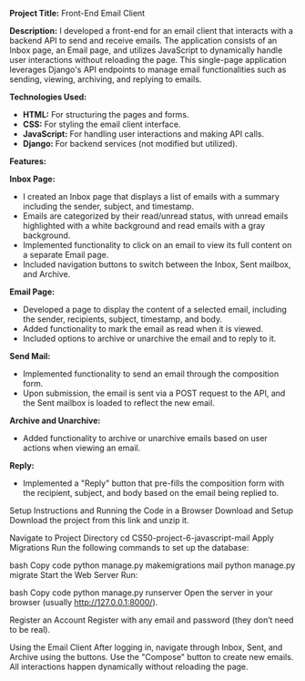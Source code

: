 <strong>Project Title:</strong> Front-End Email Client

<strong>Description:</strong>
I developed a front-end for an email client that interacts with a backend API to send and receive emails. The application consists of an Inbox page, an Email page, and utilizes JavaScript to dynamically handle user interactions without reloading the page. This single-page application leverages Django's API endpoints to manage email functionalities such as sending, viewing, archiving, and replying to emails.

<strong>Technologies Used:</strong>

<ul>
  <li><strong>HTML:</strong> For structuring the pages and forms.</li>
  <li><strong>CSS:</strong> For styling the email client interface.</li>
  <li><strong>JavaScript:</strong> For handling user interactions and making API calls.</li>
  <li><strong>Django:</strong> For backend services (not modified but utilized).</li>
</ul>
<strong>Features:</strong>

<strong>Inbox Page:</strong>

<ul>
  <li>I created an Inbox page that displays a list of emails with a summary including the sender, subject, and timestamp.</li>
  <li>Emails are categorized by their read/unread status, with unread emails highlighted with a white background and read emails with a gray background.</li>
  <li>Implemented functionality to click on an email to view its full content on a separate Email page.</li>
  <li>Included navigation buttons to switch between the Inbox, Sent mailbox, and Archive.</li>
</ul>
<strong>Email Page:</strong>

<ul>
  <li>Developed a page to display the content of a selected email, including the sender, recipients, subject, timestamp, and body.</li>
  <li>Added functionality to mark the email as read when it is viewed.</li>
  <li>Included options to archive or unarchive the email and to reply to it.</li>
</ul>
<strong>Send Mail:</strong>

<ul>
  <li>Implemented functionality to send an email through the composition form.</li>
  <li>Upon submission, the email is sent via a POST request to the API, and the Sent mailbox is loaded to reflect the new email.</li>
</ul>
<strong>Archive and Unarchive:</strong>

<ul>
  <li>Added functionality to archive or unarchive emails based on user actions when viewing an email.</li>
</ul>
<strong>Reply:</strong>

<ul>
  <li>Implemented a "Reply" button that pre-fills the composition form with the recipient, subject, and body based on the email being replied to.</li>
</ul>
Setup Instructions and Running the Code in a Browser
Download and Setup
Download the project from this link and unzip it.

Navigate to Project Directory
cd CS50-project-6-javascript-mail
Apply Migrations
Run the following commands to set up the database:

bash
Copy code
python manage.py makemigrations mail
python manage.py migrate
Start the Web Server
Run:

bash
Copy code
python manage.py runserver
Open the server in your browser (usually http://127.0.0.1:8000/).

Register an Account
Register with any email and password (they don’t need to be real).

Using the Email Client
After logging in, navigate through Inbox, Sent, and Archive using the buttons. Use the "Compose" button to create new emails. All interactions happen dynamically without reloading the page.
